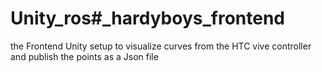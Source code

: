 # Unity_ros#_hardyboys_frontend
the Frontend Unity setup to visualize curves from the HTC vive controller and publish the points as a Json file

